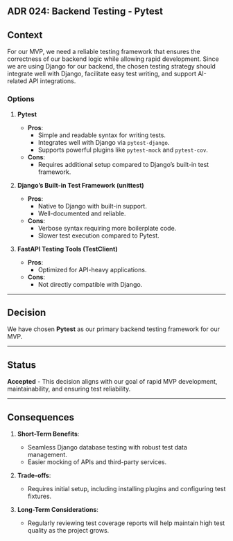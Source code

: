 ## ADR 024: Backend Testing - Pytest

## Context

For our MVP, we need a reliable testing framework that ensures the correctness of our backend logic while allowing rapid development. Since we are using Django for our backend, the chosen testing strategy should integrate well with Django, facilitate easy test writing, and support AI-related API integrations.

### Options

1. **Pytest**
   - **Pros**:  
     - Simple and readable syntax for writing tests.  
     - Integrates well with Django via `pytest-django`.  
     - Supports powerful plugins like `pytest-mock` and `pytest-cov`.  
   - **Cons**:  
     - Requires additional setup compared to Django’s built-in test framework.  

2. **Django’s Built-in Test Framework (unittest)**
   - **Pros**:  
     - Native to Django with built-in support.  
     - Well-documented and reliable.  
   - **Cons**:  
     - Verbose syntax requiring more boilerplate code.  
     - Slower test execution compared to Pytest.  

3. **FastAPI Testing Tools (TestClient)**
   - **Pros**:  
     - Optimized for API-heavy applications.
   - **Cons**:  
     - Not directly compatible with Django.

---

## Decision

We have chosen **Pytest** as our primary backend testing framework for our MVP.

---

## Status

**Accepted** - This decision aligns with our goal of rapid MVP development, maintainability, and ensuring test reliability.

---

## Consequences

1. **Short-Term Benefits**:
   - Seamless Django database testing with robust test data management.
   - Easier mocking of APIs and third-party services.

2. **Trade-offs**:
   - Requires initial setup, including installing plugins and configuring test fixtures.

3. **Long-Term Considerations**:
   - Regularly reviewing test coverage reports will help maintain high test quality as the project grows.  

